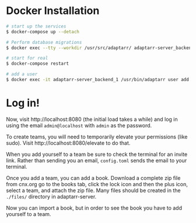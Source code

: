 # Docker Installation

```sh
# start up the services
$ docker-compose up --detach

# Perform database migrations
$ docker exec --tty --workdir /usr/src/adaptarr/ adaptarr-server_backend_1 diesel --database-url "postgres://postgres:docker@db/postgres" --config-file /usr/src/adaptarr/diesel.toml migration --migration-dir /usr/src/adaptarr/migrations run

# start for real
$ docker-compose restart

# add a user
$ docker exec -it adaptarr-server_backend_1 /usr/bin/adaptarr user add admin@localhost --administrator --name admin --password admin
```


# Log in!

Now, visit http://localhost:8080 (the initial load takes a while) and log in using the email `admin@localhost` with `admin` as the password. 

To create teams, you will need to temporarily elevate your permissions (like sudo). Visit http://localhost:8080/elevate to do that.

When you add yourself to a team be sure to check the terminal for an invite link. Rather than sending you an email, `config.toml` sends the email to your terminal.

Once you add a team, you can add a book. Download a complete zip file from cnx.org go to the books tab, click the lock icon and then the plus icon, select a team, and attach the zip file. Many files should be created in the `./files/` directory in adaptarr-server.






Now you can import a book, but in order to see the book you have to add yourself to a team.
